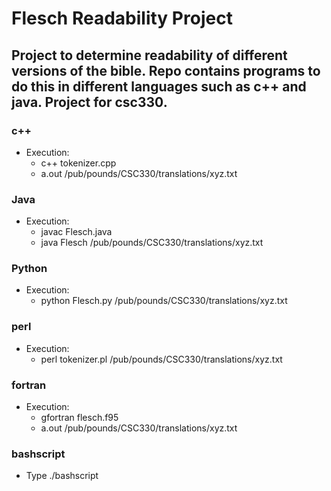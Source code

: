 # Flesch Readability Project

## Project to determine readability of different versions of the bible. Repo contains programs to do this in different languages such as c++ and java. Project for csc330.

### c++
* Execution:
	* c++ tokenizer.cpp
	* a.out /pub/pounds/CSC330/translations/xyz.txt
### Java 
* Execution:
	* javac Flesch.java
	* java Flesch /pub/pounds/CSC330/translations/xyz.txt
### Python
* Execution:
	* python Flesch.py /pub/pounds/CSC330/translations/xyz.txt
### perl
* Execution:
	* perl tokenizer.pl /pub/pounds/CSC330/translations/xyz.txt
### fortran
* Execution:
	* gfortran flesch.f95
	* a.out /pub/pounds/CSC330/translations/xyz.txt
### bashscript
* Type ./bashscript

